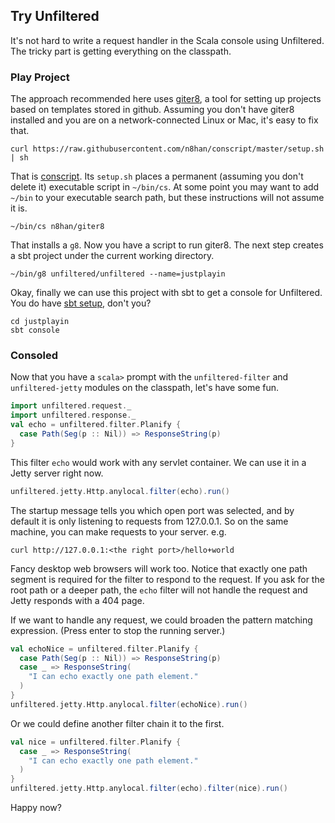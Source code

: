 Try Unfiltered
--------------

It's not hard to write a request handler in the Scala console using
Unfiltered. The tricky part is getting everything on the classpath.

### Play Project

The approach recommended here uses [giter8][g8], a tool for setting up
projects based on templates stored in github. Assuming you don't have
giter8 installed and you are on a network-connected Linux or Mac, it's
easy to fix that.

[g8]: https://github.com/n8han/giter8#readme

    curl https://raw.githubusercontent.com/n8han/conscript/master/setup.sh | sh

That is [conscript][conscript]. Its `setup.sh` places a permanent
(assuming you don't delete it) executable script in `~/bin/cs`. At
some point you may want to add `~/bin` to your executable search path,
but these instructions will not assume it is.

[conscript]: https://github.com/n8han/conscript#readme

    ~/bin/cs n8han/giter8

That installs a `g8`. Now you have a script to run giter8. The next
step creates a sbt project under the current working directory.

    ~/bin/g8 unfiltered/unfiltered --name=justplayin

Okay, finally we can use this project with sbt to get a console for
Unfiltered. You do have [sbt setup][sbt], don't you?

[sbt]: https://github.com/harrah/xsbt/wiki/Setup

    cd justplayin
    sbt console

### Consoled

Now that you have a `scala>` prompt with the `unfiltered-filter` and
`unfiltered-jetty` modules on the classpath, let's have some fun.

```scala
import unfiltered.request._
import unfiltered.response._
val echo = unfiltered.filter.Planify {
  case Path(Seg(p :: Nil)) => ResponseString(p)
}
```
This filter `echo` would work with any servlet container. We can
use it in a Jetty server right now.

```scala
unfiltered.jetty.Http.anylocal.filter(echo).run()
```
The startup message tells you which open port was selected, and by
default it is only listening to requests from 127.0.0.1. So on the
same machine, you can make requests to your server. e.g.

    curl http://127.0.0.1:<the right port>/hello+world

Fancy desktop web browsers will work too. Notice that exactly one path
segment is required for the filter to respond to the request. If you
ask for the root path or a deeper path, the `echo` filter will
not handle the request and Jetty responds with a 404 page.

If we want to handle any request, we could broaden the pattern
matching expression. (Press enter to stop the running server.)

```scala
val echoNice = unfiltered.filter.Planify {
  case Path(Seg(p :: Nil)) => ResponseString(p)
  case _ => ResponseString(
    "I can echo exactly one path element."
  )
}
unfiltered.jetty.Http.anylocal.filter(echoNice).run()
```
Or we could define another filter chain it to the first.

```scala
val nice = unfiltered.filter.Planify {
  case _ => ResponseString(
    "I can echo exactly one path element."
  )
}
unfiltered.jetty.Http.anylocal.filter(echo).filter(nice).run()
```
Happy now?
